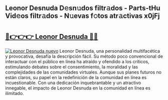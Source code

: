 ## Leonor Desnuda D𝚎sn𝚞dos filtr𝚊dos - Parts-tHu Vid𝚎os filtr𝚊dos - N𝚞evas f𝚘tos atr𝚊ctivas x0jFj

# <h2><a href="http://mbcsn31.tromn.icu/?c=Leonor+Desnuda">🔗👉👉👉 Leonor Desnuda 🔗🔗</a></h2>

[![Leonor Desnuda nuevo](https://i.imgur.com/pEAQMta.gif)](http://mbcsn31.tromn.icu/?c=Leonor+Desnuda)
Leonor Desnuda, una personalidad multifacética y provocativa, desafía la descripción fácil. Su método poco convencional de interactuar con el público en línea ha atraído y ofendido a los críticos, estimulando debates sobre el consentimiento, la moralidad y las complejidades de las comunidades virtuales. Aunque sus planes futuros no están claros, su papel en la redefinición de la comunidad en línea es incuestionable. Con una dedicación inquebrantable y un atractivo innegable, el impacto de Leonor Desnuda en la comunidad en línea es ilimitado.
